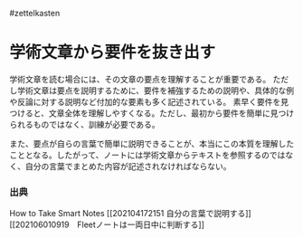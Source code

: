 #zettelkasten 
# 学術文章から要件を抜き出す
学術文章を読む場合には、その文章の要点を理解することが重要である。
ただし学術文章は要点を説明するために、要件を補強するための説明や、具体的な例や反論に対する説明など付加的な要素も多く記述されている。
素早く要件を見つけると、文章全体を理解しやすくなる。ただし、最初から要件を簡単に見つけられるものではなく、訓練が必要である。

また、要点が自らの言葉で簡単に説明できることが、本当にこの本質を理解したこととなる。したがって、ノートには学術文章からテキストを参照するのではなく、自分の言葉でまとめた内容が記述されなければならない。

### 出典
How to Take Smart Notes
[[202104172151 自分の言葉で説明する]]
[[202106010919　Fleetノートは一両日中に判断する]]